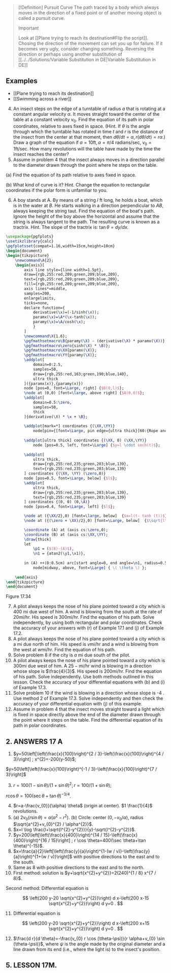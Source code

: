 
 

> [!Definition] Pursuit Curve
> The path traced by a body which always moves in the direction of a fixed point or of another moving object is called a pursuit curve.
> 
> > [!important]
> > Look at [[Plane trying to reach its destination#Flip the script]]. Chosing the direction of the movement can set you up for failure. If it becomes very ugly, consider changing something. Reversing the direction or perhaps using another substitution of [[../../Solutions/Variable Substitution in DE|Variable Substitution in DE]]


## Examples
- [[Plane trying to reach its destination]]
- [[Swimming across a river]]





4. An insect steps on the edge of a turntable of radius $a$ that is rotating at a constant angular velocity $\alpha$. It moves straight toward the center of the table at a constant velocity $v_{0}$. Find the equation of its path in polar coordinates, relative to axes fixed in space. (Hint. If $\theta$ is the angle through which the turntable has rotated in time $t$ and $r$ is the distance of the insect from the center at that moment, then $d \theta / d t=\alpha, r(d \theta / d t)=r \alpha$.) Draw a graph of the equation if $a=10 \mathrm{ft}, \alpha=\pi / 4$ radians/sec, $v_{0}=1 \mathrm{ft} / \mathrm{sec}$. How many revolutions will the table have made by the time the insect reaches the center?
5. Assume in problem 4 that the insect always moves in a direction parallel to the diameter drawn through the point where he steps on the table.

(a) Find the equation of its path relative to axes fixed in space.

(b) What kind of curve is it? Hint. Change the equation to rectangular coordinates if the polar form is unfamiliar to you.

6. A boy stands at A. By means of a string $l$ ft long, he holds a boat, which is in the water at $B$. He starts walking in a direction perpendicular to $A B$, always keeping the string taut. Find the equation of the boat's path. Ignore the height of the boy above the horizontal and assume that the string is always tangent to the path. The resulting curve is known as a tractrix. Hint. The slope of the tractrix is: $\tan \theta=d y / d x$.

```tikz
\usepackage{pgfplots}
\usetikzlibrary{calc}
\pgfplotsset{compat=1.16,width=15cm,height=10cm}
\begin{document}
\begin{tikzpicture}
    \newcommand\A{2};
    \begin{axis}[
        axis line style={line width=1.5pt},
        draw={rgb,255:red,209;green,209;blue,209}, 
        text={rgb,255:red,209;green,209;blue,209}, 
        fill={rgb,255:red,209;green,209;blue,209}, 
        axis lines*=middle,
        samples=200,
        enlargelimits,
        ticks=none,
        declare function={
            derivative(\x)=(-1/sinh(\x));
            paramx(\x)=\A*(\x-tanh(\x));
            paramy(\x)=\A/cosh(\x);
            }
        ]
        \newcommand\X{1.6};
        \pgfmathsetmacro\B{paramy(\X) - (derivative(\X) * paramx(\X))}; 
        \pgfmathsetmacro\zero{sinh(\X) * \B)}; 
        \pgfmathsetmacro\XX{paramx(\X)};
        \pgfmathsetmacro\YY{paramy(\X)}; 
        \addplot[
            domain=0:2.5,
            samples=50,
            draw={rgb,255:red,163;green,190;blue,140},
            ultra thick
        ]({paramx(x)},{paramy(x)})
        node [pos=0, font=\Large, right] {$B(0,l)$}; 
        \node at (0,0) [font=\large, above right] {$A(0,0)$}; 
        \addplot[
            domain=0.5:\zero,
            samples=50,
            thick
        ]{derivative(\X) * \x + \B};
        
        \addplot[mark=*] coordinates {(\XX,\YY)}
            node[pin={[font=\Large, pin edge={ultra thick}]60:{Rope anchor}}]{};
        
        \addplot[ultra thick] coordinates {(\XX, 0) (\XX,\YY)}
            node [pos=0.5, left, font=\Large] {$y=l \cdot sech(t)$};
        
        \addplot[
            ultra thick, 
            draw={rgb,255:red,235;green,203;blue,139},
            text={rgb,255:red,235;green,203;blue,139}
        ] coordinates {(\XX, \YY) (\zero,0)}
        node [pos=0.5, font=\Large, below] {$l$};
        \addplot[
            ultra thick, 
            draw={rgb,255:red,235;green,203;blue,139},
            text={rgb,255:red,235;green,203;blue,139}
        ] coordinates {(0, 0) (0,\A)}
        node [pos=0.4, font=\Large, left] {$l$};

        \node at ({\XX/2},0) [font=\large, below]  {$x=l(t- tanh (t))$};
        \node at ({(\zero + \XX)/2},0) [font=\Large, below]  {$\sqrt{l^2+y^2}$};

        \coordinate (A) at (axis cs:\zero,0); 
        \coordinate (B) at (axis cs:\XX,\YY); 
        \draw[thick] 
        let 
            \p1 = ($(B)-(A)$), 
            \n1 = {atan2(\y1,\x1)},
    
        in (A) ++(0:0.5cm) arc[start angle=0, end angle=\n1, radius=0.5cm] 
            node[midway, above, font=\Large] { \( \theta \) };
            
    \end{axis}
\end{tikzpicture}
\end{document}
```


Figure 17.34

7. A pilot always keeps the nose of his plane pointed toward a city which is 400 $\mathrm{mi}$ due west of him. A wind is blowing from the south at the rate of $20 \mathrm{mi} / \mathrm{hr}$. His speed is $300 \mathrm{mi} / \mathrm{hr}$. Find the equation of his path. Solve independently, by using both rectangular and polar coordinates. Check the accuracy of your answers with (r) of Example 17.1 and (j) of Example 17.2.
8. A pilot always keeps the nose of his plane pointed toward a city which is a $\mathrm{mi}$ due north of him. His speed is $v \mathrm{mi} / \mathrm{hr}$ and a wind is blowing from the west at $w \mathrm{mi} / \mathrm{hr}$. Find the equation of his path.
9. Solve problem 8 if the city is $a$ mi due south of the pilot.
10. A pilot always keeps the nose of his plane pointed toward a city which is $300 \mathrm{mi}$ due west of him. A $25-\mathrm{mi} / \mathrm{hr}$ wind is blowing in a direction whose slope is $\frac{4}{3}$. His speed is $200 \mathrm{mi} / \mathrm{hr}$. Find the equation of his path. Solve independently. Use both methods outlined in this lesson. Check the accuracy of your differential equations with (b) and (i) of Example 17.3.
11. Solve problem 10 if the wind is blowing in a direction whose slope is -4 . Use method 2 of Example 17.3. Solve independently and then check the accuracy of your differential equation with (j) of this example.
12. Assume in problem 4 that the insect moves straight toward a light which is fixed in space directly above the end of the diameter drawn through the point where it steps on the table. Find the differential equation of its path in polar coordinates.

## 2. ANSWERS $17 \mathrm{~A}$

1. $y=50\left[\left(\frac{x}{100}\right)^{2 / 3}-\left(\frac{x}{100}\right)^{4 / 3}\right] ; x^{2}=-200(y-50)$;

$y=50\left[\left(\frac{x}{100}\right)^{-1 / 3}-\left(\frac{x}{100}\right)^{7 / 3}\right]$

3. $r=100(1-\sin \theta) /(1+\sin \theta)^{2} ; r=100 /(1+\sin \theta)$;

$r \cos \theta=100(\sec \theta+\tan \theta)^{-3 / 4}$.

4. $r=a-\frac{v_{0}}{\alpha} \theta$ (origin at center). $1 \frac{1}{4}$ revolutions.
5. (a) $2 v_{0}(r \sin \theta)=\alpha\left(a^{2}-r^{2}\right)$. (b) Circle: center $\left(0,-v_{0} / \alpha\right)$, radius $\sqrt{a^{2}+v_{0}^{2} / \alpha^{2}}$.
6. $x=l \log \frac{l+\sqrt{l^{2}-y^{2}}}{y}-\sqrt{l^{2}-y^{2}}$.
7. $y=200\left[\left(\frac{x}{400}\right)^{14 / 15}-\left(\frac{x}{400}\right)^{16 / 15}\right] ; r \cos \theta=400(\sec \theta+\tan \theta)^{-15}$.
8. $x=\frac{a}{2}\left[\left(\frac{y}{a}\right)^{1-(w / v)}-\left(\frac{y}{a}\right)^{1+(w / v)}\right]$ with positive directions to the east and to the south.
9. Same as 8 with positive directions to the east and to the north.
10. First method: solution is $y+\sqrt{x^{2}+y^{2}}=2(240)^{1 / 8} x^{7 / 8}$.

Second method: Differential equation is

$$
\left(200 y-20 \sqrt{x^{2}+y^{2}}\right) d x-\left(200 x-15 \sqrt{x^{2}+y^{2}}\right) d y=0 .
$$

11. Differential equation is

$$
\left(200 y-20 \sqrt{x^{2}+y^{2}}\right) d x-\left(200 x+15 \sqrt{x^{2}+y^{2}}\right) d y=0 .
$$

12. $\frac{d r}{d \theta}=-\frac{v_{0} r \cos (\theta-\psi)}{r \alpha+v_{0} \sin (\theta-\psi)}$, where $\psi$ is the angle made by the original diameter and a line drawn from its end (i.e., where the light is) to the insect's position.


## 5. LESSON $17 \mathrm{M}$.

## 